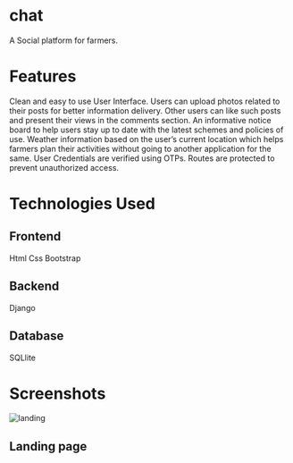 # chat
A Social platform for farmers.

# Features
Clean and easy to use User Interface.
Users can upload photos related to their posts for better information delivery.
Other users can like such posts and present their views in the comments section.
An informative notice board to help users stay up to date with the latest schemes and policies of use.
Weather information based on the user’s current location which helps farmers plan their activities without going to another application for the same.
User Credentials are verified using OTPs.
Routes are protected to prevent unauthorized access.


# Technologies Used
## Frontend 
Html
Css
Bootstrap

## Backend
Django

## Database
SQLlite

# Screenshots

![landing](https://user-images.githubusercontent.com/52460060/106358353-be2b7b00-6331-11eb-8840-16b328eaa3e1.JPG)
## Landing page




